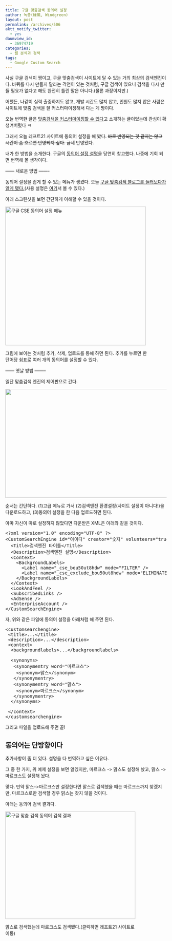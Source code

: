 ```yaml
---
title: 구글 맞춤검색 동의어 설정
author: 녹풍(綠風, Windgreen)
layout: post
permalink: /archives/506
aktt_notify_twitter:
  - yes
daumview_id:
  - 36974719
categories:
  - 웹 분석과 검색
tags:
  - Google Custom Search
---
```

사실 구글 검색이 짱이고, 구글 맞춤검색이 사이트에 달 수 있는 거의 최상의 검색엔진이다. 바퀴를 다시 만들지 말라는 격언이 있는 것처럼, 구글 검색이 있으니 검색을 다시 만들 필요가 없다고 해도 완전히 틀린 말은 아니다.(물론 과장이지만.)

어쨌든, 나같이 실력 출중하지도 않고, 개발 시간도 많지 않고, 인원도 많지 않은 사람은 사이트에 맞춤 검색을 잘 커스터마이징해서 다는 게 짱이다.

오늘 번역한 글은 <a href="/archives/504" target="_blank">맞춤검색을 커스터마이징할 수 있다</a>고 소개하는 글이었는데 관심이 확 생겨버렸다 ㅋ

그래서 오늘 레프트21 사이트에 동의어 설정을 해 봤다. <s>바로 반영되는 것 같지는 않고 시간이 좀 흐르면 반영되지 싶다.</s> 금세 반영됐다.

내가 한 방법을 소개한다. 구글의 <a href="http://googlecustomsearch.blogspot.com/2008/10/synonyms-for-your-custom-search-engine.html" target="_blank">동의어 설정 설명</a>을 당연히 참고했다. 나중에 기회 되면 번역해 볼 생각이다.

&#8212;&#8212; 새로운 방법 &#8212;&#8212;-

동의어 설정을 쉽게 할 수 있는 메뉴가 생겼다. 오늘 <a href="http://googlecustomsearch.blogspot.com/2010/03/synonyms-made-easy.html" target="_blank">구글 맞춤검색 블로그를 둘러보다가 알게 됐다.</a>(사용 설명은 <a href="http://code.google.com/intl/ko-KR/apis/customsearch/docs/queries.html#synonyms" target="_blank">여기</a>서 볼 수 있다.)

아래 스크린샷을 보면 간단하게 이해할 수 있을 것이다.

<div style="width: 449px" class="wp-caption aligncenter">
  <img src="http://dl.dropboxusercontent.com/u/15546257/blog/mytory/old-images/1/cfile24.uf.166173504D4BC8DD2090BC.jpg" alt="구글 CSE 동의어 설정 메뉴" width="439" height="432" /><p class="wp-caption-text">
    그림에 보이는 것처럼 추가, 삭제, 업로드를 통해 하면 된다. 추가를 누르면 한 단어당 쉼표로 여러 개의 동의어를 설정할 수 있다.
  </p>
</div>

&#8212;&#8212; 옛날 방법 &#8212;&#8212;&#8211;

일단 맞춤검색 엔진의 제어판으로 간다.

<img class="aligncenter" src="http://dl.dropboxusercontent.com/u/15546257/blog/mytory/old-images/1/cfile9.uf.190D12534D4BC8DC0621DB.png" alt="" width="580" height="339" />

순서는 간단하다. (1)고급 메뉴로 가서 (2)검색엔진 환경설정(사이트 설정이 아니다!)을 다운로드하고, (3)동의어 설정을 한 다음 업로드하면 된다.

아마 자신이 따로 설정하지 않았다면 다운받은 XML은 아래와 같을 것이다.

<pre class="brush:xml">&lt;?xml version="1.0" encoding="UTF-8" ?&gt;
&lt;CustomSearchEngine id="아이디" creator="숫자" volunteers="true" language="ko" visible="true" encoding="UTF-8"&gt;
  &lt;Title&gt;검색엔진 타이틀&lt;/Title&gt;
  &lt;Description&gt;검색엔진 설명&lt;/Description&gt;
  &lt;Context&gt;
    &lt;BackgroundLabels&gt;
      &lt;Label name="_cse_bou50ut8hdw" mode="FILTER" /&gt;
      &lt;Label name="_cse_exclude_bou50ut8hdw" mode="ELIMINATE" /&gt;
    &lt;/BackgroundLabels&gt;
  &lt;/Context&gt;
  &lt;LookAndFeel /&gt;
  &lt;SubscribedLinks /&gt;
  &lt;AdSense /&gt;
  &lt;EnterpriseAccount /&gt;
&lt;/CustomSearchEngine&gt;</pre>

자, 위와 같은 파일에 동의어 설정을 아래처럼 해 주면 된다.

<pre class="brush:xml">&lt;customsearchengine&gt;
 &lt;title&gt;...&lt;/title&gt;
 &lt;description&gt;...&lt;/description&gt;
 &lt;context&gt;
  &lt;backgroundlabels&gt;...&lt;/backgroundlabels&gt;

  &lt;synonyms&gt;
   &lt;synonymentry word="마르크스"&gt;
    &lt;synonym&gt;맑스&lt;/synonym&gt;
   &lt;/synonymentry&gt;
   &lt;synonymentry word="맑스"&gt;
    &lt;synonym&gt;마르크스&lt;/synonym&gt;
   &lt;/synonymentry&gt;
  &lt;/synonyms&gt;

 &lt;/context&gt;
&lt;/customsearchengine&gt;</pre>

그리고 파일을 업로드해 주면 끝!

## 동의어는 단방향이다

추가사항이 좀 더 있다. 설명을 다 번역하고 싶은 이유다.

그 중 한 가지, 위 예제 설정을 보면 알겠지만, 마르크스 -> 맑스도 설정해 놨고, 맑스 -> 마르크스도 설정해 놨다.

맞다. 만약 맑스->마르크스만 설정한다면 맑스로 검색했을 때는 마르크스까지 찾겠지만, 마르크스로만 검색할 경우 맑스는 찾지 않을 것이다.

아래는 동의어 검색 결과다.

<div style="width: 416px" class="wp-caption aligncenter">
  <img src="http://dl.dropboxusercontent.com/u/15546257/blog/mytory/old-images/1/cfile22.uf.1247A14B4D4BC8DD2A2745.png" alt="구글 맞춤 검색 동의어 검색 결과" width="406" height="335" /><p class="wp-caption-text">
    맑스로 검색했는데 마르크스도 검색됐다.(클릭하면 레프트21 사이트로 이동)
  </p>
</div>